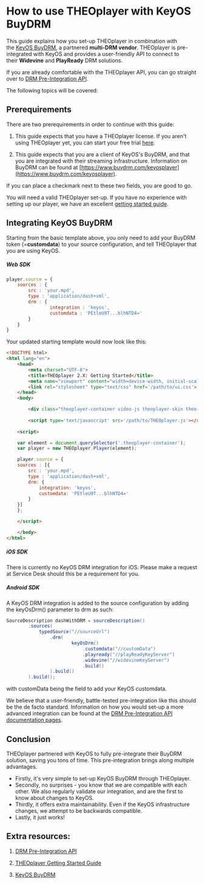 # How to use THEOplayer with KeyOS BuyDRM

This guide explains how you set-up THEOplayer in combination with the [KeyOS BuyDRM](https://www.buydrm.com/keyosplayer), a partnered **multi-DRM vendor**. THEOplayer is pre-integrated with KeyOS and provides a user-friendly API to connect to their **Widevine** and **PlayReady** DRM solutions.

If you are already comfortable with the THEOplayer API, you can go straight over to [DRM Pre-Integration API](https://docs.portal.theoplayer.com/api-reference/web/theoplayer.drmconfiguration.md). 

The following topics will be covered:

## Prerequirements

There are two prerequirements in order to continue with this guide:

1. This guide expects that you have a THEOplayer license. If you aren't using THEOplayer yet, you can start your free trial [here](https://portal.theoplayer.com).

2. This guide expects that you are a client of KeyOS's BuyDRM, and that you are integrated with their streaming infrastructure. Information on BuyDRM can be found at [https://www.buydrm.com/keyosplayer](https://www.buydrm.com/keyosplayer).

If you can place a checkmark next to these two fields, you are good to go.

You will need a valid THEOplayer set-up. If you have no experience with setting up our player, we have an excellent [getting started guide](../../../getting-started/01-sdks/01-web/00-getting-started.md).

## Integrating KeyOS BuyDRM

Starting from the basic template above, you only need to add your BuyDRM token (=**customdata**) to your source configuration, and tell THEOplayer that you are using KeyOS.

##### Web SDK

```js
player.source = {
    sources : {
        src : 'your.mpd',
        type : 'application/dash+xml',
        drm : {
                integration : 'keyos',
                customdata : 'PEtleU9T...blhNTD4='
        }
    }
}
```

Your updated starting template would now look like this:

```html
<!DOCTYPE html>
<html lang="en">
    <head>
        <meta charset="UTF-8">
        <title>THEOplayer 2.X: Getting Started</title>
        <meta name="viewport" content="width=device-width, initial-scale=1.0">
        <link rel="stylesheet" type="text/css" href='/path/to/ui.css'> <!-- ads THEOplayer CSS -->
    </head> 
    <body>

        <div class="theoplayer-container video-js theoplayer-skin theo-seekbar-above-controls"></div>
        
        <script type='text/javascript' src='/path/to/THEOplayer.js'></script> <!-- ads THEOplayer library -->
    
    <script>

    var element = document.querySelector('.theoplayer-container'); 
    var player = new THEOplayer.Player(element);

    player.source = {
    sources : [{
        src : 'your.mpd',
        type : 'application/dash+xml',
        drm: {
            integration: 'keyos',
            customdata: 'PEtleU9T...blhNTD4='
        }
    }]
    };

    </script>

    </body>
</html>
```

##### iOS SDK

There is currently no KeyOS DRM integration for iOS. Please make a request at Service Desk should this be a requirement for you.

##### Android SDK

A KeyOS DRM integration is added to the source configuration by adding the keyOsDrm() parameter to drm as such:

```java
SourceDescription dashWithDRM = sourceDescription()
        .sources(
            typedSource("//sourceUrl")
                .drm(
                        keyOsDrm()
                            .customdata("//customData")
                            .playready("//playReadyKeyServer")
                            .widevine("//widevineKeyServer")
                            .build()
                ).build()
        ).build();
```

with customData being the field to add your KeyOS customdata.

We believe that a user-friendly, battle-tested pre-integration like this should be the de facto standard. Information on how you would set-up a more advanced integration can be found at the [DRM Pre-Integration API documentation pages](https://support.theoplayer.com/hc/en-us/articles/115002819629).

## Conclusion

THEOplayer partnered with KeyOS to fully pre-integrate their BuyDRM solution, saving you tons of time. This pre-integration brings along multiple advantages.

- Firstly, it's very simple to set-up KeyOS BuyDRM through THEOplayer.
- Secondly, no surprises - you know that we are compatible with each other. We also regularly validate our integration, and are the first to know about changes to KeyOS.
- Thirdly, it offers extra maintainability. Even if the KeyOS infrastructure changes, we attempt to be backwards compatible.
- Lastly, it just works!

## Extra resources:

1. [DRM Pre-Integration API](https://docs.portal.theoplayer.com/api-reference/web/theoplayer.drmconfiguration.md)

2. [THEOplayer Getting Started Guide](../../../getting-started/01-sdks/01-web/00-getting-started.md)

3. [KeyOS BuyDRM](https://www.buydrm.com/keyosplayer)